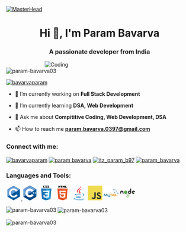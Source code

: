[![MasterHead](https://https://1.bp.blogspot.com/-7A4WynwLsMw/XbBpCXG8fHI/AAAAAAAAMt4/uOa1bpLskYgrwGbllhSu2SDj_Mig8SXJQCLcBGAsYHQ/s1600/2000_600px.gif)](https://rishavchanda.io)
<h1 align="center">Hi 👋, I'm Param Bavarva</h1>
<h3 align="center">A passionate developer from India</h3>
<img align="right" width="400" src="https://user-images.githubusercontent.com/69011963/137184767-79a13ec7-1bb3-4341-a6da-3a149c9c159a.gif" alt="Coding">


<p align="left"> <img src="https://komarev.com/ghpvc/?username=param-bavarva03&label=Profile%20views&color=0e75b6&style=flat" alt="param-bavarva03" /> </p>

<p align="left"> <a href="https://twitter.com/bavarvaparam" target="blank"><img src="https://img.shields.io/twitter/follow/bavarvaparam?logo=twitter&style=for-the-badge" alt="bavarvaparam" /></a> </p>

- 🔭 I’m currently working on **Full Stack Development**

- 🌱 I’m currently learning **DSA, Web Development**

- 💬 Ask me about **Compititive Coding, Web Development, DSA**

- 📫 How to reach me **param.bavarva.0397@gmail.com**

<h3 align="left">Connect with me:</h3>
<p align="left">
<a href="https://twitter.com/bavarvaparam" target="blank"><img align="center" src="https://raw.githubusercontent.com/rahuldkjain/github-profile-readme-generator/master/src/images/icons/Social/twitter.svg" alt="bavarvaparam" height="30" width="40" /></a>
<a href="https://www.linkedin.com/in/param-bavarva-b8a74b232/" target="blank"><img align="center" src="https://raw.githubusercontent.com/rahuldkjain/github-profile-readme-generator/master/src/images/icons/Social/linked-in-alt.svg" alt="param bavarva" height="30" width="40" /></a>
<a href="https://instagram.com/itz_param_b97" target="blank"><img align="center" src="https://raw.githubusercontent.com/rahuldkjain/github-profile-readme-generator/master/src/images/icons/Social/instagram.svg" alt="itz_param_b97" height="30" width="40" /></a>
<a href="https://www.codechef.com/users/param_bavarva" target="blank"><img align="center" src="https://cdn.jsdelivr.net/npm/simple-icons@3.1.0/icons/codechef.svg" alt="param_bavarva" height="30" width="40" /></a>
</p>

<h3 align="left">Languages and Tools:</h3>
<p align="left"> <a href="https://www.cprogramming.com/" target="_blank" rel="noreferrer"> <img src="https://raw.githubusercontent.com/devicons/devicon/master/icons/c/c-original.svg" alt="c" width="40" height="40"/> </a> 
<img src="https://raw.githubusercontent.com/devicons/devicon/master/icons/cplusplus/cplusplus-original.svg" alt="cplusplus" width="40" height="40"/> </a> <img src="https://raw.githubusercontent.com/devicons/devicon/master/icons/css3/css3-original-wordmark.svg" alt="css3" width="40" height="40"/> </a>  <img src="https://raw.githubusercontent.com/devicons/devicon/master/icons/html5/html5-original-wordmark.svg" alt="html5" width="40" height="40"/> </a>  <img src="https://raw.githubusercontent.com/devicons/devicon/master/icons/java/java-original.svg" alt="java" width="40" height="40"/> </a>  <img src="https://raw.githubusercontent.com/devicons/devicon/master/icons/javascript/javascript-original.svg" alt="javascript" width="40" height="40"/> </a>  <img src="https://raw.githubusercontent.com/devicons/devicon/master/icons/mysql/mysql-original-wordmark.svg" alt="mysql" width="40" height="40"/> </a>  <img src="https://raw.githubusercontent.com/devicons/devicon/master/icons/nodejs/nodejs-original-wordmark.svg" alt="nodejs" width="40" height="40"/> </a> </p>

<p><img align="left" src="https://github-readme-stats.vercel.app/api/top-langs?username=param-bavarva03&show_icons=true&locale=en&layout=compact" alt="param-bavarva03" /></p>

<p>&nbsp;<img align="center" src="https://github-readme-stats.vercel.app/api?username=param-bavarva03&show_icons=true&locale=en" alt="param-bavarva03" /></p>

<p><img align="center" src="https://github-readme-streak-stats.herokuapp.com/?user=param-bavarva03&" alt="param-bavarva03" /></p>
